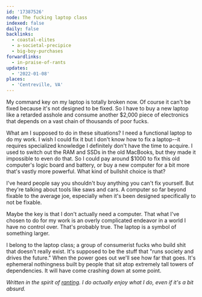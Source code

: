 ```yaml
---
id: '17387526'
node: The fucking laptop class
indexed: false
daily: false
backlinks:
  - coastal-elites
  - a-societal-precipice
  - big-boy-purchases
forwardlinks:
  - in-praise-of-rants
updates:
  - '2022-01-08'
places:
  - 'Centreville, VA'
---
```

My command key on my laptop is totally broken now. Of course it can't be fixed because it's not designed to be fixed. So I have to buy a new laptop like a retarded asshole and consume another $2,000 piece of electronics that depends on a vast chain of thousands of poor fucks. 

What am I supposed to do in these situations? I need a functional laptop to do my work. I wish I could fix it but I don't know how to fix a laptop--it requires specialized knowledge I definitely don't have the time to acquire. I used to switch out the RAM and SSDs in the old MacBooks, but they made it impossible to even do that. So I could pay around $1000 to fix this old computer's logic board and battery, or buy a new computer for a bit more that's vastly more powerful. What kind of bullshit choice is that?

I've heard people say you shouldn't buy anything you can't fix yourself. But they're talking about tools like saws and cars. A computer so far beyond fixable to the average joe, especially when it's been designed specifically to not be fixable. 

Maybe the key is that I don't actually need a computer. That what I've chosen to do for my work is an overly complicated endeavor in a world I have no control over. That's probably true. The laptop is a symbol of something larger. 

I belong to the laptop class; a group of consumerist fucks who build shit that doesn't really exist. It's supposed to be the stuff that "runs society and drives the future." When the power goes out we'll see how far that goes. It's ephemeral nothingness built by people that sit atop extremely tall towers of dependencies. It will have come crashing down at some point. 

*Written in the spirit of [ranting](in-praise-of-rants.md). I do actually enjoy what I do, even if it's a bit absurd.*



